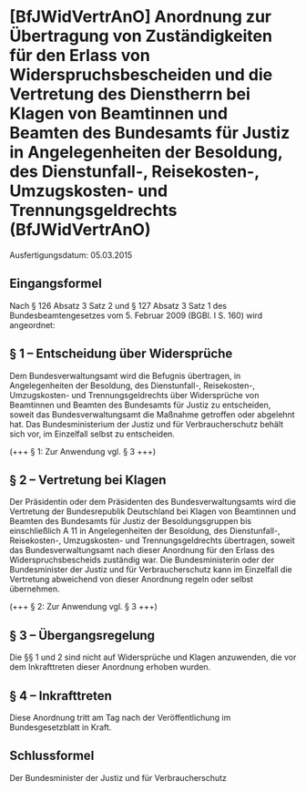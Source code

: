 # [BfJWidVertrAnO] Anordnung zur Übertragung von Zuständigkeiten für den Erlass von Widerspruchsbescheiden und die Vertretung des Dienstherrn bei Klagen von Beamtinnen und Beamten des Bundesamts für Justiz in Angelegenheiten der Besoldung, des Dienstunfall-, Reisekosten-, Umzugskosten- und Trennungsgeldrechts  (BfJWidVertrAnO)

Ausfertigungsdatum: 05.03.2015

 

## Eingangsformel

Nach § 126 Absatz 3 Satz 2 und § 127 Absatz 3 Satz 1 des Bundesbeamtengesetzes vom 5. Februar 2009 (BGBl. I S. 160) wird angeordnet:


## § 1 – Entscheidung über Widersprüche

Dem Bundesverwaltungsamt wird die Befugnis übertragen, in Angelegenheiten der Besoldung, des Dienstunfall-, Reisekosten-, Umzugskosten- und Trennungsgeldrechts über Widersprüche von Beamtinnen und Beamten des Bundesamts für Justiz zu entscheiden, soweit das Bundesverwaltungsamt die Maßnahme getroffen oder abgelehnt hat. Das Bundesministerium der Justiz und für Verbraucherschutz behält sich vor, im Einzelfall selbst zu entscheiden.

(+++ § 1: Zur Anwendung vgl. § 3 +++)


## § 2 – Vertretung bei Klagen

Der Präsidentin oder dem Präsidenten des Bundesverwaltungsamts wird die Vertretung der Bundesrepublik Deutschland bei Klagen von Beamtinnen und Beamten des Bundesamts für Justiz der Besoldungsgruppen bis einschließlich A 11 in Angelegenheiten der Besoldung, des Dienstunfall-, Reisekosten-, Umzugskosten- und Trennungsgeldrechts übertragen, soweit das Bundesverwaltungsamt nach dieser Anordnung für den Erlass des Widerspruchsbescheids zuständig war. Die Bundesministerin oder der Bundesminister der Justiz und für Verbraucherschutz kann im Einzelfall die Vertretung abweichend von dieser Anordnung regeln oder selbst übernehmen.

(+++ § 2: Zur Anwendung vgl. § 3 +++)


## § 3 – Übergangsregelung

Die §§ 1 und 2 sind nicht auf Widersprüche und Klagen anzuwenden, die vor dem Inkrafttreten dieser Anordnung erhoben wurden.


## § 4 – Inkrafttreten

Diese Anordnung tritt am Tag nach der Veröffentlichung im Bundesgesetzblatt in Kraft.


## Schlussformel

Der Bundesminister der Justiz und für Verbraucherschutz
